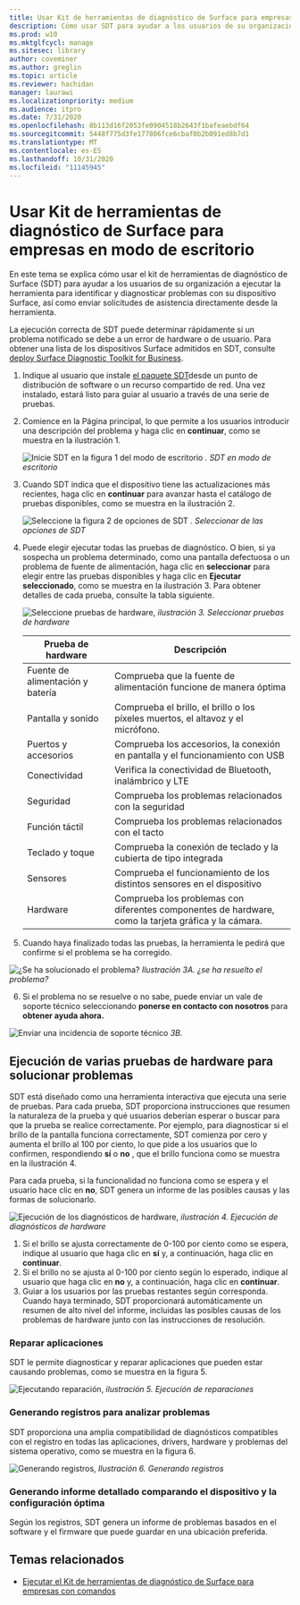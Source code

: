 ```yaml
---
title: Usar Kit de herramientas de diagnóstico de Surface para empresas en modo de escritorio
description: Cómo usar SDT para ayudar a los usuarios de su organización a ejecutar la herramienta para identificar y diagnosticar problemas con el dispositivo Surface, así como enviar solicitudes de asistencia directamente desde la herramienta.
ms.prod: w10
ms.mktglfcycl: manage
ms.sitesec: library
author: coveminer
ms.author: greglin
ms.topic: article
ms.reviewer: hachidan
manager: laurawi
ms.localizationpriority: medium
ms.audience: itpro
ms.date: 7/31/2020
ms.openlocfilehash: 8b113d16f2053fe0904518b2643f1bafeaebdf64
ms.sourcegitcommit: 5448f775d3fe177806fce6cbaf0b2b091ed8b7d1
ms.translationtype: MT
ms.contentlocale: es-ES
ms.lasthandoff: 10/31/2020
ms.locfileid: "11145945"
---
```

# Usar Kit de herramientas de diagnóstico de Surface para empresas en modo de escritorio

En este tema se explica cómo usar el kit de herramientas de diagnóstico de Surface (SDT) para ayudar a los usuarios de su organización a ejecutar la herramienta para identificar y diagnosticar problemas con su dispositivo Surface, así como enviar solicitudes de asistencia directamente desde la herramienta. 

La ejecución correcta de SDT puede determinar rápidamente si un problema notificado se debe a un error de hardware o de usuario. Para obtener una lista de los dispositivos Surface admitidos en SDT, consulte [deploy Surface Diagnostic Toolkit for Business](surface-diagnostic-toolkit-business.md).


1. Indique al usuario que instale [el paquete SDT](surface-diagnostic-toolkit-business.md#preparing-the-sdt-package-for-distribution)desde un punto de distribución de software o un recurso compartido de red. Una vez instalado, estará listo para guiar al usuario a través de una serie de pruebas. 

2. Comience en la Página principal, lo que permite a los usuarios introducir una descripción del problema y haga clic en **continuar**, como se muestra en la ilustración 1.

    ![Inicie SDT en la figura 1 del modo de escritorio ](images/sdt-desk-1.png)
 *. SDT en modo de escritorio*

3. Cuando SDT indica que el dispositivo tiene las actualizaciones más recientes, haga clic en **continuar** para avanzar hasta el catálogo de pruebas disponibles, como se muestra en la ilustración 2.

    ![Seleccione la figura 2 de opciones de SDT ](images/sdt1.png)
 *. Seleccionar de las opciones de SDT*

4. Puede elegir ejecutar todas las pruebas de diagnóstico. O bien, si ya sospecha un problema determinado, como una pantalla defectuosa o un problema de fuente de alimentación, haga clic en **seleccionar** para elegir entre las pruebas disponibles y haga clic en **Ejecutar seleccionado**, como se muestra en la ilustración 3. Para obtener detalles de cada prueba, consulte la tabla siguiente. 

    ![Seleccione pruebas de hardware, ](images/sdt2.png)
 *ilustración 3. Seleccionar pruebas de hardware*

    Prueba de hardware | Descripción
    --- | ---
    Fuente de alimentación y batería |  Comprueba que la fuente de alimentación funcione de manera óptima
    Pantalla y sonido   | Comprueba el brillo, el brillo o los píxeles muertos, el altavoz y el micrófono.
    Puertos y accesorios   | Comprueba los accesorios, la conexión en pantalla y el funcionamiento con USB
    Conectividad |  Verifica la conectividad de Bluetooth, inalámbrico y LTE
    Seguridad    | Comprueba los problemas relacionados con la seguridad
    Función táctil   | Comprueba los problemas relacionados con el tacto
    Teclado y toque |    Comprueba la conexión de teclado y la cubierta de tipo integrada
    Sensores | Comprueba el funcionamiento de los distintos sensores en el dispositivo
    Hardware |  Comprueba los problemas con diferentes componentes de hardware, como la tarjeta gráfica y la cámara.

5. Cuando haya finalizado todas las pruebas, la herramienta le pedirá que confirme si el problema se ha corregido. 

 ![¿Se ha solucionado el problema? ](images/sdt3.png)
 *Ilustración 3A. ¿se ha resuelto el problema?*

6. Si el problema no se resuelve o no sabe, puede enviar un vale de soporte técnico seleccionando **ponerse en contacto con nosotros** para **obtener ayuda ahora.**
 
 ![Enviar una incidencia de soporte técnico ](images/sdt4.png)
 *3B.*

<span id="multiple" />

## Ejecución de varias pruebas de hardware para solucionar problemas

SDT está diseñado como una herramienta interactiva que ejecuta una serie de pruebas. Para cada prueba, SDT proporciona instrucciones que resumen la naturaleza de la prueba y qué usuarios deberían esperar o buscar para que la prueba se realice correctamente. Por ejemplo, para diagnosticar si el brillo de la pantalla funciona correctamente, SDT comienza por cero y aumenta el brillo al 100 por ciento, lo que pide a los usuarios que lo confirmen, respondiendo **sí** o **no** , que el brillo funciona como se muestra en la ilustración 4. 

Para cada prueba, si la funcionalidad no funciona como se espera y el usuario hace clic en **no**, SDT genera un informe de las posibles causas y las formas de solucionarlo. 

![Ejecución de los diagnósticos de hardware, ](images/sdt-desk-4.png)
 *ilustración 4. Ejecución de diagnósticos de hardware*

1. Si el brillo se ajusta correctamente de 0-100 por ciento como se espera, indique al usuario que haga clic en **sí** y, a continuación, haga clic en **continuar**. 
2. Si el brillo no se ajusta al 0-100 por ciento según lo esperado, indique al usuario que haga clic en **no** y, a continuación, haga clic en **continuar**. 
3. Guiar a los usuarios por las pruebas restantes según corresponda. Cuando haya terminado, SDT proporcionará automáticamente un resumen de alto nivel del informe, incluidas las posibles causas de los problemas de hardware junto con las instrucciones de resolución.


### Reparar aplicaciones

SDT le permite diagnosticar y reparar aplicaciones que pueden estar causando problemas, como se muestra en la figura 5.

![Ejecutando reparación, ](images/sdt-desk-5.png)
 *ilustración 5. Ejecución de reparaciones*
<span id="logs" />

### Generando registros para analizar problemas 

SDT proporciona una amplia compatibilidad de diagnósticos compatibles con el registro en todas las aplicaciones, drivers, hardware y problemas del sistema operativo, como se muestra en la figura 6.

![Generando registros, ](images/sdt-desk-6.png)
 *Ilustración 6. Generando registros*

<span id="detailed-report" />

### Generando informe detallado comparando el dispositivo y la configuración óptima

Según los registros, SDT genera un informe de problemas basados en el software y el firmware que puede guardar en una ubicación preferida.

##  <a name="related-topics"></a>Temas relacionados

- [Ejecutar el Kit de herramientas de diagnóstico de Surface para empresas con comandos](surface-diagnostic-toolkit-command-line.md)

